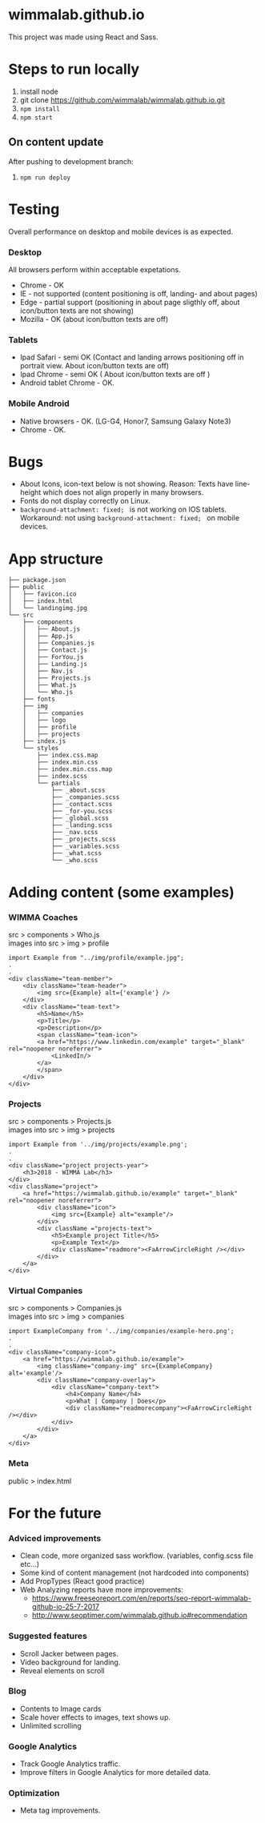 # wimmalab.github.io

This project was made using React and Sass.  

# Steps to run locally
1. install node
2. git clone https://github.com/wimmalab/wimmalab.github.io.git
3. ` npm install `
4. ` npm start `

## On content update
After pushing to development branch:
1. `npm run deploy `

# Testing

Overall performance on desktop and mobile devices is as expected.

### Desktop

All browsers perform within acceptable expetations.
* Chrome - OK 
* IE - not supported (content positioning is off, landing- and about pages) 
* Edge - partial support (positioning in about page sligthly off, about icon/button texts are not showing) 
* Mozilla - OK (about icon/button texts are off)

### Tablets

* Ipad Safari - semi OK (Contact and landing arrows positioning off in portrait view. About icon/button texts are off) 
* Ipad Chrome - semi OK ( About icon/button texts are off ) 
* Android tablet Chrome - OK.

### Mobile Android

* Native browsers - OK. (LG-G4, Honor7, Samsung Galaxy Note3) 
* Chrome - OK.

# Bugs
* About Icons, icon-text below is not showing. Reason: Texts have line-height which does not align properly in many browsers.
* Fonts do not display correctly on Linux.
* `background-attachment: fixed; ` is not working on IOS tablets. Workaround: not using `background-attachment: fixed; ` on mobile devices.

# App structure
```
├── package.json
├── public
│   ├── favicon.ico
│   ├── index.html
│   └── landingimg.jpg
└── src
    ├── components
    │   ├── About.js
    │   ├── App.js
    │   ├── Companies.js
    │   ├── Contact.js
    │   ├── ForYou.js
    │   ├── Landing.js
    │   ├── Nav.js
    │   ├── Projects.js
    │   ├── What.js
    │   └── Who.js
    ├── fonts
    ├── img
    │   ├── companies
    │   ├── logo
    │   ├── profile
    │   ├── projects
    ├── index.js
    └── styles
        ├── index.css.map
        ├── index.min.css
        ├── index.min.css.map
        ├── index.scss
        └── partials
            ├── _about.scss
            ├── _companies.scss
            ├── _contact.scss
            ├── _for-you.scss
            ├── _global.scss
            ├── _landing.scss
            ├── _nav.scss
            ├── _projects.scss
            ├── _variables.scss
            ├── _what.scss
            └── _who.scss

```

# Adding content (some examples)
### WIMMA Coaches
src > components > Who.js  
images into src > img > profile
```
import Example from "../img/profile/example.jpg";
.
.
<div className="team-member">
    <div className="team-header">
        <img src={Example} alt={'example'} />
    </div>
    <div className="team-text">
        <h5>Name</h5>
        <p>Title</p>
        <p>Description</p>
        <span className="team-icon">
        <a href="https://www.linkedin.com/example" target="_blank" rel="noopener noreferrer">
            <LinkedIn/>
        </a>
        </span>
    </div>
</div>
```

### Projects
src > components > Projects.js  
images into src > img > projects
```
import Example from '../img/projects/example.png';
.
.
<div className="project projects-year">
    <h3>2018 - WIMMA Lab</h3>
</div>
<div className="project">
    <a href="https://wimmalab.github.io/example" target="_blank" rel="noopener noreferrer">
        <div className="icon">
            <img src={Example} alt="example"/>
        </div>
        <div className ="projects-text">
            <h5>Example project Title</h5>
            <p>Example Text</p>
            <div className="readmore"><FaArrowCircleRight /></div>
        </div>
    </a>
</div>
```

### Virtual Companies
src > components > Companies.js  
images into src > img > companies
```
import ExampleCompany from '../img/companies/example-hero.png';
.
.
<div className="company-icon">
    <a href="https://wimmalab.github.io/example">
        <img className="company-img" src={ExampleCompany} alt='example'/>
        <div className="company-overlay">
            <div className="company-text">
                <h4>Company Name</h4>
                <p>What | Company | Does</p>
                <div className="readmorecompany"><FaArrowCircleRight /></div>
            </div>
        </div>
    </a>
</div>
```
### Meta
public > index.html

# For the future
### Adviced improvements
* Clean code, more organized sass workflow. (variables, config.scss file etc...) 
* Some kind of content management (not hardcoded into components) 
* Add PropTypes (React good practice)
* Web Analyzing reports have more improvements: 
    * https://www.freeseoreport.com/en/reports/seo-report-wimmalab-github-io-25-7-2017
    * http://www.seoptimer.com/wimmalab.github.io#recommendation
    
### Suggested features
* Scroll Jacker between pages. 
* Video background for landing. 
* Reveal elements on scroll

### Blog
* Contents to Image cards 
* Scale hover effects to images, text shows up. 
* Unlimited scrolling

### Google Analytics
* Track Google Analytics traffic. 
* Improve filters in Google Analytics for more detailed data.

### Optimization
* Meta tag improvements.
